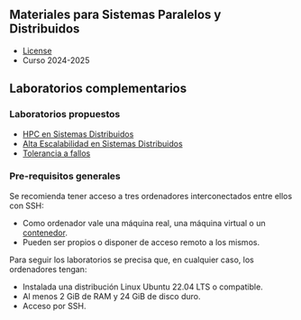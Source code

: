 ## Materiales para Sistemas Paralelos y Distribuidos

<html>
<ul>
<li> <a href="https://github.com/acaldero/uc3m_ssdd/blob/main/LICENSE">License</a> </li>
<li> Curso 2024-2025</li>
</ul>
</html>


## Laboratorios complementarios

### Laboratorios propuestos

* [HPC en Sistemas Distribuidos](https://github.com/acaldero/uc3m_ssdd/blob/main/lab_mpi/README.md)
* [Alta Escalabilidad en Sistemas Distribuidos](https://github.com/acaldero/uc3m_ssdd/blob/main/lab_spark/README.md)
* [Tolerancia a fallos](https://github.com/acaldero/uc3m_ssdd/blob/main/lab_checkpoint/README.md)


### Pre-requisitos generales

Se recomienda tener acceso a tres ordenadores interconectados entre ellos con SSH:
* Como ordenador vale una máquina real, una máquina virtual o un [contenedor](https://github.com/acaldero/u22-docker).
* Pueden ser propios o disponer de acceso remoto a los mismos. 

Para seguir los laboratorios se precisa que, en cualquier caso, los ordenadores tengan:
* Instalada una distribución Linux Ubuntu 22.04 LTS o compatible.
* Al menos 2 GiB de RAM y 24 GiB de disco duro.
* Acceso por SSH.


